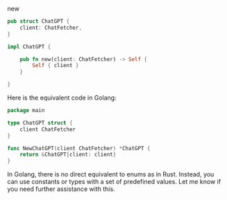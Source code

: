 new

```rust
pub struct ChatGPT {
    client: ChatFetcher,
}

impl ChatGPT {

    pub fn new(client: ChatFetcher) -> Self {
        Self { client }
    }

}
```


Here is the equivalent code in Golang:

```go
package main

type ChatGPT struct {
    client ChatFetcher
}

func NewChatGPT(client ChatFetcher) *ChatGPT {
    return &ChatGPT{client: client}
}
```

In Golang, there is no direct equivalent to enums as in Rust. Instead, you can use constants or types with a set of predefined values. Let me know if you need further assistance with this.